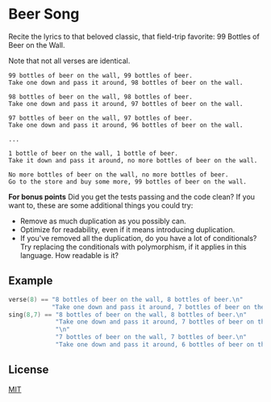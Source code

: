# Beer Song

Recite the lyrics to that beloved classic, that field-trip favorite: 99 Bottles of Beer on the Wall.

Note that not all verses are identical.

    99 bottles of beer on the wall, 99 bottles of beer.
    Take one down and pass it around, 98 bottles of beer on the wall.

    98 bottles of beer on the wall, 98 bottles of beer.
    Take one down and pass it around, 97 bottles of beer on the wall.

    97 bottles of beer on the wall, 97 bottles of beer.
    Take one down and pass it around, 96 bottles of beer on the wall.

    ...

    1 bottle of beer on the wall, 1 bottle of beer.
    Take it down and pass it around, no more bottles of beer on the wall.

    No more bottles of beer on the wall, no more bottles of beer.
    Go to the store and buy some more, 99 bottles of beer on the wall.

**For bonus points**
Did you get the tests passing and the code clean? If you want to, these are some additional things you could try:

* Remove as much duplication as you possibly can.
* Optimize for readability, even if it means introducing duplication.
* If you've removed all the duplication, do you have a lot of conditionals? Try replacing the conditionals with polymorphism, if it applies in this language. How readable is it?

## Example

```cpp
verse(8) == "8 bottles of beer on the wall, 8 bottles of beer.\n"
            "Take one down and pass it around, 7 bottles of beer on the wall.\n"
sing(8,7) == "8 bottles of beer on the wall, 8 bottles of beer.\n"
             "Take one down and pass it around, 7 bottles of beer on the wall.\n"
             "\n"
             "7 bottles of beer on the wall, 7 bottles of beer.\n"
             "Take one down and pass it around, 6 bottles of beer on the wall.\n"
```

## License
[MIT](https://choosealicense.com/licenses/mit/)
